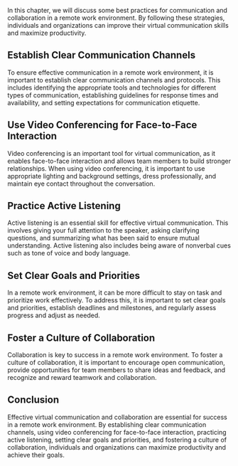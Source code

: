 
In this chapter, we will discuss some best practices for communication and collaboration in a remote work environment. By following these strategies, individuals and organizations can improve their virtual communication skills and maximize productivity.

Establish Clear Communication Channels
--------------------------------------

To ensure effective communication in a remote work environment, it is important to establish clear communication channels and protocols. This includes identifying the appropriate tools and technologies for different types of communication, establishing guidelines for response times and availability, and setting expectations for communication etiquette.

Use Video Conferencing for Face-to-Face Interaction
---------------------------------------------------

Video conferencing is an important tool for virtual communication, as it enables face-to-face interaction and allows team members to build stronger relationships. When using video conferencing, it is important to use appropriate lighting and background settings, dress professionally, and maintain eye contact throughout the conversation.

Practice Active Listening
-------------------------

Active listening is an essential skill for effective virtual communication. This involves giving your full attention to the speaker, asking clarifying questions, and summarizing what has been said to ensure mutual understanding. Active listening also includes being aware of nonverbal cues such as tone of voice and body language.

Set Clear Goals and Priorities
------------------------------

In a remote work environment, it can be more difficult to stay on task and prioritize work effectively. To address this, it is important to set clear goals and priorities, establish deadlines and milestones, and regularly assess progress and adjust as needed.

Foster a Culture of Collaboration
---------------------------------

Collaboration is key to success in a remote work environment. To foster a culture of collaboration, it is important to encourage open communication, provide opportunities for team members to share ideas and feedback, and recognize and reward teamwork and collaboration.

Conclusion
----------

Effective virtual communication and collaboration are essential for success in a remote work environment. By establishing clear communication channels, using video conferencing for face-to-face interaction, practicing active listening, setting clear goals and priorities, and fostering a culture of collaboration, individuals and organizations can maximize productivity and achieve their goals.
